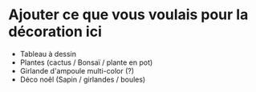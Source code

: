 # Ajouter ce que vous voulais pour la décoration ici

- Tableau à dessin
- Plantes (cactus / Bonsaï / plante en pot)
- Girlande d'ampoule multi-color (?)
- Déco noêl (Sapin / girlandes / boules)
